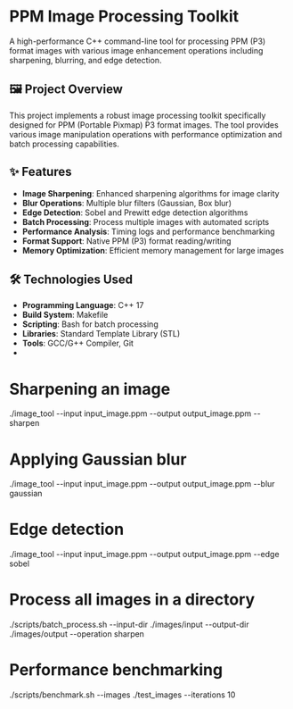 # PPM Image Processing Toolkit

A high-performance C++ command-line tool for processing PPM (P3) format images with various image enhancement operations including sharpening, blurring, and edge detection.

## 🖼️ Project Overview

This project implements a robust image processing toolkit specifically designed for PPM (Portable Pixmap) P3 format images. The tool provides various image manipulation operations with performance optimization and batch processing capabilities.

## ✨ Features

- **Image Sharpening**: Enhanced sharpening algorithms for image clarity
- **Blur Operations**: Multiple blur filters (Gaussian, Box blur)
- **Edge Detection**: Sobel and Prewitt edge detection algorithms
- **Batch Processing**: Process multiple images with automated scripts
- **Performance Analysis**: Timing logs and performance benchmarking
- **Format Support**: Native PPM (P3) format reading/writing
- **Memory Optimization**: Efficient memory management for large images

## 🛠️ Technologies Used

- **Programming Language**: C++ 17
- **Build System**: Makefile
- **Scripting**: Bash for batch processing
- **Libraries**: Standard Template Library (STL)
- **Tools**: GCC/G++ Compiler, Git
- 
# Sharpening an image
./image_tool --input input_image.ppm --output output_image.ppm --sharpen

# Applying Gaussian blur
./image_tool --input input_image.ppm --output output_image.ppm --blur gaussian

# Edge detection
./image_tool --input input_image.ppm --output output_image.ppm --edge sobel
# Process all images in a directory
./scripts/batch_process.sh --input-dir ./images/input --output-dir ./images/output --operation sharpen

# Performance benchmarking
./scripts/benchmark.sh --images ./test_images --iterations 10
